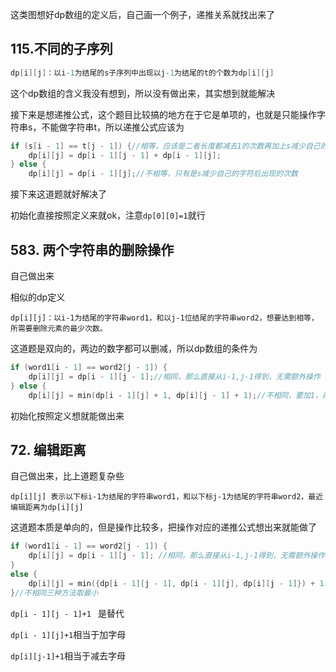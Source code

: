 这类图想好dp数组的定义后，自己画一个例子，递推关系就找出来了

##  115.不同的子序列

```cpp
dp[i][j]：以i-1为结尾的s子序列中出现以j-1为结尾的t的个数为dp[i][j]
```

这个dp数组的含义我没有想到，所以没有做出来，其实想到就能解决

接下来是想递推公式，这个题目比较搞的地方在于它是单项的，也就是只能操作字符串s，不能做字符串t，所以递推公式应该为

```cpp
if (s[i - 1] == t[j - 1]) {//相等，应该是二者长度都减去1的次数再加上s减少自己的字符后出现的次数
    dp[i][j] = dp[i - 1][j - 1] + dp[i - 1][j];
} else {
    dp[i][j] = dp[i - 1][j];//不相等，只有是s减少自己的字符后出现的次数
```

接下来这道题就好解决了

初始化直接按照定义来就ok，注意`dp[0][0]=1`就行

## 583. 两个字符串的删除操作

自己做出来

相似的dp定义

```
dp[i][j]：以i-1为结尾的字符串word1，和以j-1位结尾的字符串word2，想要达到相等，所需要删除元素的最少次数。
```

这道题是双向的，两边的数字都可以删减，所以dp数组的条件为

```cpp
if (word1[i - 1] == word2[j - 1]) {
    dp[i][j] = dp[i - 1][j - 1];//相同，那么直接从i-1,j-1得到，无需额外操作
} else {
    dp[i][j] = min(dp[i - 1][j] + 1, dp[i][j - 1] + 1);//不相同，要加1，两个word都可以缩小
```

初始化按照定义想就能做出来

## 72. 编辑距离

自己做出来，比上道题复杂些

```
dp[i][j] 表示以下标i-1为结尾的字符串word1，和以下标j-1为结尾的字符串word2，最近编辑距离为dp[i][j]
```

这道题本质是单向的，但是操作比较多，把操作对应的递推公式想出来就能做了

```cpp
if (word1[i - 1] == word2[j - 1]) {
    dp[i][j] = dp[i - 1][j - 1]; //相同，那么直接从i-1,j-1得到，无需额外操作
}
else {
    dp[i][j] = min({dp[i - 1][j - 1], dp[i - 1][j], dp[i][j - 1]}) + 1;
}//不相同三种方法取最小
```

`dp[i - 1][j - 1]+1 ` 是替代

`dp[i - 1][j]+1`相当于加字母

`dp[i][j-1]+1`相当于减去字母
